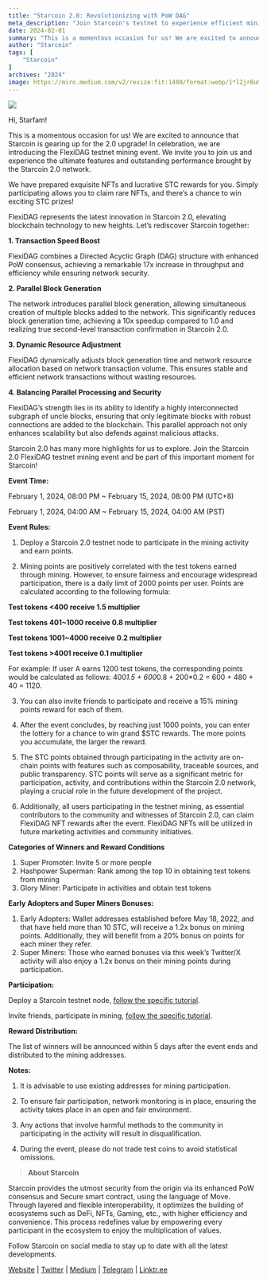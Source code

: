 ```yaml
---
title: "Starcoin 2.0: Revolutionizing with PoW DAG"
meta_description: "Join Starcoin's testnet to experience efficient mining with Move revolutionary ROW-DAG technology."
date: 2024-02-01
summary: "This is a momentous occasion for us! We are excited to announce that Starcoin is gearing up for the 2.0 upgrade! In celebration, we are introducing the FlexiDAG testnet mining event..."
author: "Starcoin"
tags: [
    "Starcoin"
]
archives: "2024"
image: https://miro.medium.com/v2/resize:fit:1400/format:webp/1*l2jrBuGYsVLtXMh2Kq4gYg.jpeg
---
```


![](https://miro.medium.com/v2/resize:fit:1400/format:webp/1*l2jrBuGYsVLtXMh2Kq4gYg.jpeg)


Hi, Starfam!

This is a momentous occasion for us! We are excited to announce that Starcoin is gearing up for the 2.0 upgrade! In celebration, we are introducing the FlexiDAG testnet mining event. We invite you to join us and experience the ultimate features and outstanding performance brought by the Starcoin 2.0 network.

We have prepared exquisite NFTs and lucrative STC rewards for you. Simply participating allows you to claim rare NFTs, and there’s a chance to win exciting STC prizes!

FlexiDAG represents the latest innovation in Starcoin 2.0, elevating blockchain technology to new heights. Let’s rediscover Starcoin together:

**1. Transaction Speed Boost**

FlexiDAG combines a Directed Acyclic Graph (DAG) structure with enhanced PoW consensus, achieving a remarkable 17x increase in throughput and efficiency while ensuring network security.

**2. Parallel Block Generation**

The network introduces parallel block generation, allowing simultaneous creation of multiple blocks added to the network. This significantly reduces block generation time, achieving a 10x speedup compared to 1.0 and realizing true second-level transaction confirmation in Starcoin 2.0.

**3. Dynamic Resource Adjustment**

FlexiDAG dynamically adjusts block generation time and network resource allocation based on network transaction volume. This ensures stable and efficient network transactions without wasting resources.

**4. Balancing Parallel Processing and Security**

FlexiDAG’s strength lies in its ability to identify a highly interconnected subgraph of uncle blocks, ensuring that only legitimate blocks with robust connections are added to the blockchain. This parallel approach not only enhances scalability but also defends against malicious attacks.

Starcoin 2.0 has many more highlights for us to explore. Join the Starcoin 2.0 FlexiDAG testnet mining event and be part of this important moment for Starcoin!

**Event Time:**

February 1, 2024, 08:00 PM ~ February 15, 2024, 08:00 PM (UTC+8)

February 1, 2024, 04:00 AM ~ February 15, 2024, 04:00 AM (PST)

**Event Rules:**

1. Deploy a Starcoin 2.0 testnet node to participate in the mining activity and earn points.

2. Mining points are positively correlated with the test tokens earned through mining. However, to ensure fairness and encourage widespread participation, there is a daily limit of 2000 points per user. Points are calculated according to the following formula:

**Test tokens <400 receive 1.5 multiplier**

**Test tokens 401~1000 receive 0.8 multiplier**

**Test tokens 1001~4000 receive 0.2 multiplier**

**Test tokens >4001 receive 0.1 multiplier**

For example: If user A earns 1200 test tokens, the corresponding points would be calculated as follows: 400*1.5 + 600*0.8 + 200*0.2 = 600 + 480 + 40 = 1120.

3. You can also invite friends to participate and receive a 15% mining points reward for each of them.

4. After the event concludes, by reaching just 1000 points, you can enter the lottery for a chance to win grand $STC rewards. The more points you accumulate, the larger the reward.

5. The STC points obtained through participating in the activity are on-chain points with features such as composability, traceable sources, and public transparency. STC points will serve as a significant metric for participation, activity, and contributions within the Starcoin 2.0 network, playing a crucial role in the future development of the project.

6. Additionally, all users participating in the testnet mining, as essential contributors to the community and witnesses of Starcoin 2.0, can claim FlexiDAG NFT rewards after the event. FlexiDAG NFTs will be utilized in future marketing activities and community initiatives.

**Categories of Winners and Reward Conditions**

1. Super Promoter: Invite 5 or more people
2. Hashpower Superman: Rank among the top 10 in obtaining test tokens from mining
3. Glory Miner: Participate in activities and obtain test tokens

**Early Adopters and Super Miners Bonuses:**

1. Early Adopters: Wallet addresses established before May 18, 2022, and that have held more than 10 STC, will receive a 1.2x bonus on mining points. Additionally, they will benefit from a 20% bonus on points for each miner they refer.
2. Super Miners: Those who earned bonuses via this week’s Twitter/X activity will also enjoy a 1.2x bonus on their mining points during participation.
   
**Participation:**

Deploy a Starcoin testnet node, [follow the specific tutorial](https://starcoin.medium.com/starcoin-testnet-mining-tutorial-0558fb27eae2).

Invite friends, participate in mining, [follow the specific tutorial](https://starcoin.medium.com/starcoin-testnet-mining-invitation-tutorial-813753df03f3).

**Reward Distribution:**

The list of winners will be announced within 5 days after the event ends and distributed to the mining addresses.

**Notes:**

1. It is advisable to use existing addresses for mining participation.

2. To ensure fair participation, network monitoring is in place, ensuring the activity takes place in an open and fair environment.

3. Any actions that involve harmful methods to the community in participating in the activity will result in disqualification.

4. During the event, please do not trade test coins to avoid statistical omissions.

> **About Starcoin**

Starcoin provides the utmost security from the origin via its enhanced PoW consensus and Secure smart contract, using the language of Move. Through layered and flexible interoperability, it optimizes the building of ecosystems such as DeFi, NFTs, Gaming, etc., with higher efficiency and convenience. This process redefines value by empowering every participant in the ecosystem to enjoy the multiplication of values.

Follow Starcoin on social media to stay up to date with all the latest developments.

[Website](https://starcoin.org/en/) | [Twitter](https://twitter.com/StarcoinSTC) | [Medium](https://starcoin.medium.com/) | [Telegram](https://t.me/Starcoin_STC) | [Linktr.ee](https://linktr.ee/starcoin)